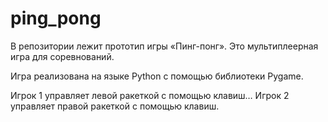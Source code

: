 # ping_pong
В репозитории лежит прототип игры «Пинг-понг». Это мультиплеерная игра для соревнований.

Игра реализована на языке Python с помощью библиотеки Pygame.

Игрок 1 управляет левой ракеткой с помощью клавиш… Игрок 2 управляет правой ракеткой с помощью клавиш.
